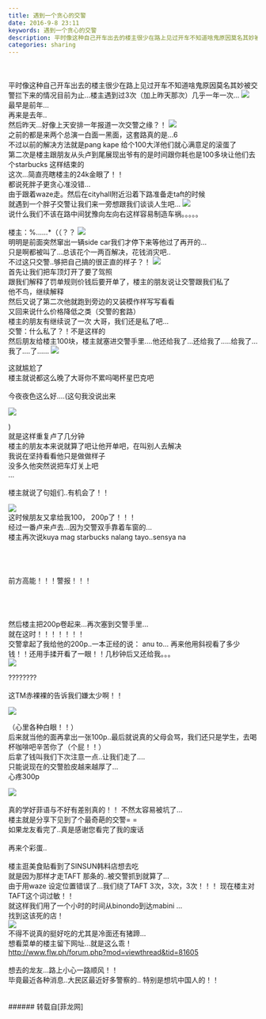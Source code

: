 ```yaml
---
title: 遇到一个贪心的交警
date: 2016-9-8 23:11
keywords: 遇到一个贪心的交警
description: 平时像这种自己开车出去的楼主很少在路上见过开车不知道啥鬼原因莫名其妙被交警拦下来的情况目前为止...楼主遇到过3次（加上昨天那次）几乎一年一次...最早是前年...再来是去年..然后昨天...好像上天安排一年报道一次交警之缘？！之前的都是来两个总演一白面一黑面，这套路真的是...6不过以前的解决方法就是pang kape 给个100大洋他们就心满意足的滚蛋了第二次是楼主跟朋友从头卢到尾展现出爷有的是时间跟你耗也是100多块让他们去个starbucks 这样结束的这次...简直亮瞎楼主的24k金眼了！！都说死胖子更贪心准没错...由于跟着waze走。然后在cityhall附近沿着下路准备走taft的时候 就遇到一个胖子交警让我们来一旁想跟我们谈谈人生吧...说什么我们不该在路中间犹豫向左向右这样容易制造车祸。。。。。楼主：%……*（（？？明明是前面突然窜出一辆side car我们才停下来等他过了再开的...只是啊都被叫了...总该花个一两百解决，花钱消灾吧..不过这只交警..够把自己搞的很正直的样子？！首先让我们把车顶灯开了要了驾照跟我们解释了罚单规则价钱后要开单了，楼主的朋友说让交警跟我们私了他不鸟，继续解释然后又说了第二次他就跑到旁边的又装模作样写写看看又回来说什么价格降低之类（交警的套路）楼主的朋友有继续说了一次 大哥，我们还是私了吧...交警：什么私了？！不是这样的然后朋友给楼主100块，楼主就塞进交警手里....他还给我了...还给我了.....给我了...我了....了......这就尴尬了楼主就说都这么晚了大哥你不累吗喝杯星巴克吧今夜夜色这么好....(这句我没说出来)就是这样重复卢了几分钟楼主的朋友本来说就算了吧让他开单吧，在叫别人去解决我说在坚持看看他只是做做样子没多久他突然说把车灯关上吧...楼主就说了句姐们..有机会了！！这时候朋友又拿给我100， 200p了！！！经过一番卢来卢去...因为交警双手靠着车窗的...楼主再次说kuya mag starbucks nalang tayo..sensya na 前方高能！！！警报！！！然后楼主把200p卷起来...再次塞到交警手里...就在这时！！！！！！！交警拿起了我给他的200p..一本正经的说： anu to... 再来他用斜视看了多少钱！！还用手揉开看了一眼！！几秒钟后又还给我。。。????????这TM赤裸裸的告诉我们嫌太少啊！！（心里各种白眼！！）后来就当他的面再拿出一张100p..最后就说真的父母会骂，我们还只是学生，去喝杯咖啡吧辛苦你了（个屁！！） 后拿了钱叫我们下次注意一点..让我们走了....只能说现在的交警脸皮越来越厚了...心疼300p真的学好菲语与不好有差别真的！！ 不然太容易被坑了...楼主就是分享下见到了个最奇葩的交警= =如果龙友看完了..真是感谢您看完了我的废话再来个彩蛋..楼主逛美食贴看到了SINSUN韩料店想去吃就是因为那样才走TAFT 那条的..被交警抓到就算了...由于用waze 设定位置错误了...我们绕了TAFT 3次，3次，3次！！！ 现在楼主对TAFT这个词过敏！！就这样我们用了一个小时的时间从binondo到达mabini ...找到这该死的店！不得不说真的挺好吃的尤其是冷面还有猪蹄...想看菜单的楼主留下网址...就是这么乖！http://www.flw.ph/forum.php?mod=viewthread&tid=81605想去的龙友...路上小心一路顺风！！毕竟最近各种消息..大民区最近好多警察的.. 特别是想坑中国人的！！
categories: sharing
---
```

<td class="t_f" id="postmessage_394336">

<br/>
<br/>
平时像这种自己开车出去的楼主很少在路上见过开车不知道啥鬼原因莫名其妙被交警拦下来的情况目前为止...楼主遇到过3次（加上昨天那次）几乎一年一次...

<img aid="422262" data-cf-modified-8f5d2f15ce552c6ec8537f39-="" file="data/attachment/forum/201609/07/220642rzibngny1lcv3wlz.jpg.thumb.jpg" id="aimg_422262" inpost="1" onclick="" onmouseover="" src="http://www.flw.ph/data/attachment/forum/201609/07/220642rzibngny1lcv3wlz.jpg" style="cursor:pointer" zoomfile="data/attachment/forum/201609/07/220642rzibngny1lcv3wlz.jpg"/>


<br/>
最早是前年...<br/>
再来是去年..<br/>
然后昨天...好像上天安排一年报道一次交警之缘？！

<img aid="422263" data-cf-modified-8f5d2f15ce552c6ec8537f39-="" file="data/attachment/forum/201609/07/220649moph7pghuba09pjo.jpg.thumb.jpg" id="aimg_422263" inpost="1" onclick="" onmouseover="" src="http://www.flw.ph/data/attachment/forum/201609/07/220649moph7pghuba09pjo.jpg" style="cursor:pointer" zoomfile="data/attachment/forum/201609/07/220649moph7pghuba09pjo.jpg"/>


<br/>
之前的都是来两个总演一白面一黑面，这套路真的是...6<br/>
不过以前的解决方法就是pang kape 给个100大洋他们就心满意足的滚蛋了<br/>
第二次是楼主跟朋友从头卢到尾展现出爷有的是时间跟你耗也是100多块让他们去个starbucks 这样结束的<br/>
这次...简直亮瞎楼主的24k金眼了！！<br/>
都说死胖子更贪心准没错...<br/>
由于跟着waze走。然后在cityhall附近沿着下路准备走taft的时候 <br/>
就遇到一个胖子交警让我们来一旁想跟我们谈谈人生吧...

<img aid="422264" data-cf-modified-8f5d2f15ce552c6ec8537f39-="" file="data/attachment/forum/201609/07/220655s1y6d6y36d6lydl6.jpg.thumb.jpg" id="aimg_422264" inpost="1" onclick="" onmouseover="" src="http://www.flw.ph/data/attachment/forum/201609/07/220655s1y6d6y36d6lydl6.jpg" style="cursor:pointer" zoomfile="data/attachment/forum/201609/07/220655s1y6d6y36d6lydl6.jpg"/>


<br/>
说什么我们不该在路中间犹豫向左向右这样容易制造车祸。。。。。<br/>
<br/>
楼主：%……*（（？？

<img aid="422268" data-cf-modified-8f5d2f15ce552c6ec8537f39-="" file="data/attachment/forum/201609/07/220720pz62oxsj142nogk8.png.thumb.jpg" id="aimg_422268" inpost="1" onclick="" onmouseover="" src="http://www.flw.ph/data/attachment/forum/201609/07/220720pz62oxsj142nogk8.png" style="cursor:pointer" zoomfile="data/attachment/forum/201609/07/220720pz62oxsj142nogk8.png"/>


<br/>
明明是前面突然窜出一辆side car我们才停下来等他过了再开的...<br/>
只是啊都被叫了...总该花个一两百解决，花钱消灾吧..<br/>
不过这只交警..够把自己搞的很正直的样子？！

<img aid="422265" data-cf-modified-8f5d2f15ce552c6ec8537f39-="" file="data/attachment/forum/201609/07/220701hukz9geepokuke4z.jpg.thumb.jpg" id="aimg_422265" inpost="1" onclick="" onmouseover="" src="http://www.flw.ph/data/attachment/forum/201609/07/220701hukz9geepokuke4z.jpg" style="cursor:pointer" zoomfile="data/attachment/forum/201609/07/220701hukz9geepokuke4z.jpg"/>


<br/>
首先让我们把车顶灯开了要了驾照<br/>
跟我们解释了罚单规则价钱后要开单了，楼主的朋友说让交警跟我们私了<br/>
他不鸟，继续解释<br/>
然后又说了第二次他就跑到旁边的又装模作样写写看看<br/>
又回来说什么价格降低之类（交警的套路）<br/>
楼主的朋友有继续说了一次 大哥，我们还是私了吧...<br/>
交警：什么私了？！不是这样的<br/>
然后朋友给楼主100块，楼主就塞进交警手里....他还给我了...还给我了.....给我了...我了....了......

<img aid="422267" data-cf-modified-8f5d2f15ce552c6ec8537f39-="" file="data/attachment/forum/201609/07/220715ztotu8lb3e137qq7.png.thumb.jpg" id="aimg_422267" inpost="1" onclick="" onmouseover="" src="http://www.flw.ph/data/attachment/forum/201609/07/220715ztotu8lb3e137qq7.png" style="cursor:pointer" zoomfile="data/attachment/forum/201609/07/220715ztotu8lb3e137qq7.png"/>


这就尴尬了<br/>
楼主就说都这么晚了大哥你不累吗喝杯星巴克吧<br/>
<br/>
今夜夜色这么好....(这句我没说出来

<img aid="422261" data-cf-modified-8f5d2f15ce552c6ec8537f39-="" file="data/attachment/forum/201609/07/220634wx0iz03l6300zkmc.jpg.thumb.jpg" id="aimg_422261" inpost="1" onclick="" onmouseover="" src="http://www.flw.ph/data/attachment/forum/201609/07/220634wx0iz03l6300zkmc.jpg" style="cursor:pointer" zoomfile="data/attachment/forum/201609/07/220634wx0iz03l6300zkmc.jpg"/>


)<br/>
就是这样重复卢了几分钟<br/>
楼主的朋友本来说就算了吧让他开单吧，在叫别人去解决<br/>
我说在坚持看看他只是做做样子<br/>
没多久他突然说把车灯关上吧<br/>
...<br/>
<br/>
楼主就说了句姐们..有机会了！！

<img aid="422554" data-cf-modified-8f5d2f15ce552c6ec8537f39-="" file="data/attachment/forum/201609/08/230809kf774547f7i54g5b.jpg.thumb.jpg" id="aimg_422554" inpost="1" onclick="" onmouseover="" src="http://www.flw.ph/data/attachment/forum/201609/08/230809kf774547f7i54g5b.jpg" style="cursor:pointer" zoomfile="data/attachment/forum/201609/08/230809kf774547f7i54g5b.jpg"/>


<br/>
这时候朋友又拿给我100， 200p了！！！<br/>
经过一番卢来卢去...因为交警双手靠着车窗的...<br/>
楼主再次说kuya mag starbucks nalang tayo..sensya na <br/>
<br/>
<br/>
<br/>
<br/>
前方高能！！！警报！！！<br/>
<br/>
<br/>
<br/>
<br/>
然后楼主把200p卷起来...再次塞到交警手里...<br/>
就在这时！！！！！！！<br/>
交警拿起了我给他的200p..一本正经的说： anu to... 再来他用斜视看了多少钱！！还用手揉开看了一眼！！几秒钟后又还给我。。。<br/>

<img aid="422269" data-cf-modified-8f5d2f15ce552c6ec8537f39-="" file="data/attachment/forum/201609/07/220729duuellu6muu29t4s.png.thumb.jpg" id="aimg_422269" inpost="1" onclick="" onmouseover="" src="http://www.flw.ph/data/attachment/forum/201609/07/220729duuellu6muu29t4s.png" style="cursor:pointer" zoomfile="data/attachment/forum/201609/07/220729duuellu6muu29t4s.png"/>


????????<br/>
<br/>
这TM赤裸裸的告诉我们嫌太少啊！！

<img aid="422266" data-cf-modified-8f5d2f15ce552c6ec8537f39-="" file="data/attachment/forum/201609/07/220707qc0qg22mviqz2073.jpg.thumb.jpg" id="aimg_422266" inpost="1" onclick="" onmouseover="" src="http://www.flw.ph/data/attachment/forum/201609/07/220707qc0qg22mviqz2073.jpg" style="cursor:pointer" zoomfile="data/attachment/forum/201609/07/220707qc0qg22mviqz2073.jpg"/>


（心里各种白眼！！）<br/>
后来就当他的面再拿出一张100p..最后就说真的父母会骂，我们还只是学生，去喝杯咖啡吧辛苦你了（个屁！！<img alt="" border="0" onclick="" onmouseover="" smilieid="288" src="static/image/smiley/qq/24.gif"/>） <br/>
后拿了钱叫我们下次注意一点..让我们走了....<br/>
只能说现在的交警脸皮越来越厚了...<br/>
心疼300p

<img aid="422276" data-cf-modified-8f5d2f15ce552c6ec8537f39-="" file="data/attachment/forum/201609/07/223520wfqaq3flqqblasqb.jpg.thumb.jpg" id="aimg_422276" inpost="1" onclick="" onmouseover="" src="http://www.flw.ph/data/attachment/forum/201609/07/223520wfqaq3flqqblasqb.jpg" style="cursor:pointer" zoomfile="data/attachment/forum/201609/07/223520wfqaq3flqqblasqb.jpg"/>


<br/>
<br/>
真的学好菲语与不好有差别真的！！ 不然太容易被坑了...<br/>
楼主就是分享下见到了个最奇葩的交警= =<br/>
如果龙友看完了..真是感谢您看完了我的废话<br/>
<br/>
再来个彩蛋..<br/>
<br/>
楼主逛美食贴看到了SINSUN韩料店想去吃<br/>
就是因为那样才走TAFT 那条的..被交警抓到就算了...<br/>
由于用waze 设定位置错误了...我们绕了TAFT 3次，3次，3次！！！ 现在楼主对TAFT这个词过敏！！<br/>
就这样我们用了一个小时的时间从binondo到达mabini ...<br/>
找到这该死的店！<br/>

<img aid="422277" data-cf-modified-8f5d2f15ce552c6ec8537f39-="" file="data/attachment/forum/201609/07/223630su1o1977lw0augo1.jpg.thumb.jpg" id="aimg_422277" inpost="1" onclick="" onmouseover="" src="http://www.flw.ph/data/attachment/forum/201609/07/223630su1o1977lw0augo1.jpg" style="cursor:pointer" zoomfile="data/attachment/forum/201609/07/223630su1o1977lw0augo1.jpg"/>


<br/>
不得不说真的挺好吃的尤其是冷面还有猪蹄...<br/>
想看菜单的楼主留下网址...就是这么乖！<br/>
<a href="http://www.flw.ph/forum.php?mod=viewthread&amp;tid=81605" target="_blank">http://www.flw.ph/forum.php?mod=viewthread&amp;tid=81605</a><br/>
<br/>
想去的龙友...路上小心一路顺风！！<br/>
毕竟最近各种消息..大民区最近好多警察的.. 特别是想坑中国人的！！<br/>
<br/>
<br/>
</td>
###### 转载自[菲龙网]